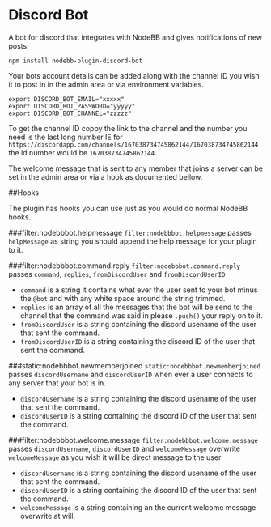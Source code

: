 # Discord Bot
A bot for discord that integrates with NodeBB and gives notifications of new posts.

`npm install nodebb-plugin-discord-bot`

Your bots account details can be added along with the channel ID you wish it to post in in the admin area or via environment variables.
```
export DISCORD_BOT_EMAIL="xxxxx"
export DISCORD_BOT_PASSWORD="yyyyy"
export DISCORD_BOT_CHANNEL="zzzzz"
```

To get the channel ID coppy the link to the channel and the number you need is the last long number IE for
`https://discordapp.com/channels/167038734745862144/167038734745862144` the id number would be `167038734745862144`.

The welcome message that is sent to any member that joins a server can be set in the admin area or via a hook as documented bellow.

##Hooks

The plugin has hooks you can use just as you would do normal NodeBB hooks.

###filter:nodebbbot.helpmessage
`filter:nodebbbot.helpmessage` passes `helpMessage` as string you should append the help message for your plugin to it.

###filter:nodebbbot.command.reply
`filter:nodebbbot.command.reply` passes `command`, `replies`, `fromDiscordUser` and `fromDiscordUserID`
* `command` is a string it contains what ever the user sent to your bot minus the `@bot` and with any white space around the string trimmed.
* `replies` is an array of all the messages that the bot will be send to the channel that the command was said in please `.push()` your reply on to it.
* `fromDiscordUser` is a string containing the discord usename of the user that sent the command.
* `fromDiscordUserID` is a string containing the discord ID of the user that sent the command.

###static:nodebbbot.newmemberjoined
`static:nodebbbot.newmemberjoined` passes `discordUsername` and `discordUserID` when ever a user connects to any server that your bot is in.
* `discordUsername` is a string containing the discord usename of the user that sent the command.
* `discordUserID` is a string containing the discord ID of the user that sent the command.

###filter:nodebbbot.welcome.message
`filter:nodebbbot.welcome.message` passes `discordUsername`, `discordUserID` and `welcomeMessage` overwrite `welcomeMessage` as you wish it will be direct message to the user
* `discordUsername` is a string containing the discord usename of the user that sent the command.
* `discordUserID` is a string containing the discord ID of the user that sent the command.
* `welcomeMessage`  is a string containing an the current welcome message overwrite at will.
